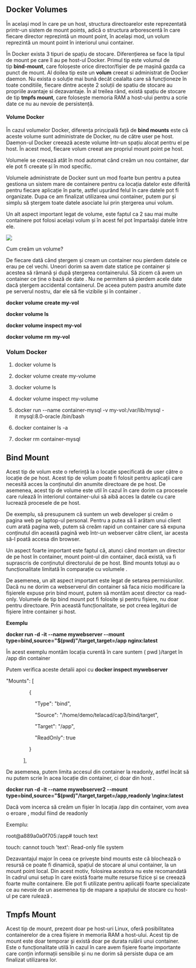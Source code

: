 
## Docker Volumes

În același mod în care pe un host, structura directoarelor este reprezentată printr-un sistem de mount points, adică o structura arborescentă în care fiecare director reprezintă un mount point, în același mod, un volum reprezintă un mount point în interiorul unui container.

În Docker exista 3 tipuri de spațiu de stocare. Diferențierea se face la tipul de mount pe care îl au pe host-ul Docker. Primul tip este volumul de tip **bind-mount**, care foloșeste orice director/fișier de pe mașină gazda ca punct de mount. Al doilea tip este un **volum** creeat si administrat de Docker daemon. Nu exista o soluție mai bună decât cealalta care să funcționeze în toate conditiile, fiecare dintre aceste 2 soluții de spatiu de stocare au propriile avantaje si dezavantaje. În al treilea rând, există spațiu de stocare de tip **tmpfs mount**, care folosește memoria RAM a host-ului pentru a scrie date ce nu au nevoie de persistență.

#### Volume Docker

În cazul volumelor Docker, diferența principală față de **bind mounts** este că aceste volume sunt administrate de Docker, nu de către user pe host. Daemon-ul Docker creează aceste volume într-un spațiu alocat pentru el pe host. În acest mod, fiecare volum creeat are propriul mount point pe host.

Volumele se creează atât în mod automat când creăm un nou container, dar ele pot fi creeate și în mod specific.

Volumele administrate de Docker sunt un mod foarte bun pentru a putea gestiona un sistem mare de containere pentru ca locația datelor este diferită pentru fiecare aplicație în parte, astfel ușurând felul în care datele pot fi organizate. Dupa ce am finalizat utilizarea unui container, putem pur și simplu să ștergem toate datele asociate lui prin ștergerea unui volum.

Un alt aspect important legat de volume, este faptul ca 2 sau mai multe containere pot folosi același volum și în acest fel pot împartaăși datele între ele.

![](https://cursuri.telacad.ro/assets/courseware/v1/f57d71c6c1b92bd91702683fe4433d6e/asset-v1:telecomacademy+ContainersEssentialsDocker+2022_T1+type@asset+block/types-of-mounts-volume.png)

Cum creăm un volume?

De fiecare dată când ștergem și cream un container nou pierdem datele ce erau pe cel vechi. Uneori dorim sa avem date statice pe container și acestea să rămană și după ștergerea containerului. Să zicem că avem un container ce ține o bază de date . Nu ne permitem să pierdem acele date dacă ștergem accidental containerul. De aceea putem pastra anumite date pe serverul nostru, dar ele să fie vizibile și în container .

**docker volume create my-vol**

**docker volume ls**

**docker volume inspect my-vol**

**docker volume rm my-vol**

### Volum Docker

1) docker volume ls 

2) docker volume create my-volume

3) docker volume ls

4) docker volume inspect my-volume

5) docker run --name container-mysql -v my-vol:/var/lib/mysql -it mysql:8.0-oracle /bin/bash

6) docker container ls -a

7) docker rm container-mysql


## Bind Mount

Acest tip de volum este o referință la o locație specificată de user către o locație de pe host. Acest tip de volum poate fi folosit pentru aplicații care necesită acces la conținutul din anumite directoare de pe host. De asemenea, acest tip de volume este util în cazul în care dorim ca procesele care rulează în interiorul container-ului să aibă acces la datele cu care lucrează procesele de pe host.

De exemplu, să presupunem că suntem un web developer și creăm o pagina web pe laptop-ul personal. Pentru a putea să îi arătam unui client cum arată pagina web, putem să creăm rapid un container care să expuna conținutul din această pagină web într-un webserver către client, iar acesta să-l poată accesa din browser.

Un aspect foarte important este faptul că, atunci când montam un director de pe host în container, mount point-ul din container, dacă există, va fi suprascris de conținutul directorului de pe host. Bind mounts totuși au o funcționalitate limitată în comparație cu volumele .

De asemenea, un alt aspect important este legat de setarea permisiunilor. Dacă nu ne dorim ca webserverul din container să faca nicio modificare la fișierele expuse prin bind mount, putem să montăm acest director ca read-only. Volumele de tip bind mount pot fi folosite și pentru fișiere, nu doar pentru directoare. Prin această funcționalitate, se pot creea legături de fișiere între container și host.

**Exemplu** 

**docker run -d -it --name mywebserver --mount type=bind,source="$(pwd)"/target,target=/app nginx:latest**

În acest exemplu montăm locația curentă în care suntem ( pwd )/target în /app din container

Putem verifica aceste detalii apoi cu **docker inspect mywebserver**

"Mounts": [

                {

                    "Type": "bind",

                    "Source": "/home/demo/telacad/cap3/bind/target",

                    "Target": "/app",

                    "ReadOnly": true

                }

            ],

De asemenea, putem limita accesul din container la readonly, astfel încât să nu putem scrie în acea locație din container, ci doar din host .

**docker run -d \-it \--name mywebserver2 \--mount type=bind,source="$(pwd)"/target,target=/app,readonly \nginx:latest**

Dacă vom incerca să creăm un fișier în locația /app din container, vom avea o eroare , modul fiind de readonly

Exemplu:

root@a889a0a0f705:/app# touch text

touch: cannot touch 'text': Read-only file system

Dezavantajul major în ceea ce privește bind mounts este că blochează o resursă ce poate fi dinamică, spațiul de stocare al unui container, la un mount point local. Din acest motiv, folosirea acestora nu este recomandată în cadrul unui setup în care există foarte multe resurse fizice și se creează foarte multe containere. Ele pot fi utilizate pentru aplicații foarte specializate ce au nevoie de un asemenea tip de mapare a spațiului de stocare cu host-ul pe care rulează .


## Tmpfs Mount

Acest tip de mount, prezent doar pe host-uri Linux, oferă posibilitatea containerelor de a crea fișiere in memoria RAM a host-ului. Acest tip de mount este doar temporar și există doar pe durata rulării unui container. Este o funcționalitate utilă în cazul în care avem fișiere foarte importante care conțin informații sensibile și nu ne dorim să persiste dupa ce am finalizat utilizarea lor.


